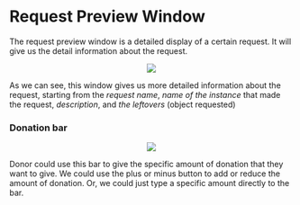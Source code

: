 # Request Preview Window

The request preview window is a detailed display of a certain request. It will give us the detail information about the request.

<p align="center">
    <img src="../../../images/detail_request_preview.png"/>
</p>

As we can see, this window gives us more detailed information about the request, starting from the *request name*, *name of the instance* that made the request, *description*, and *the leftovers* (object requested)

### Donation bar

<p align="center">
    <img src="../../../images/donation_bar_preview.png"/>
</p>

Donor could use this bar to give the specific amount of donation that they want to give. We could use the plus or minus button to add or reduce the amount of donation. Or, we could just type a specific amount directly to the bar.